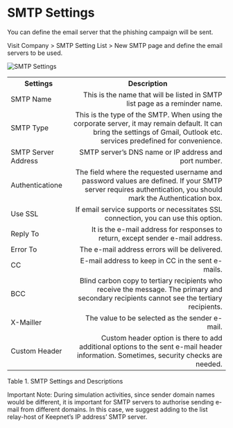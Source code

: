 # SMTP Settings
You can define the email server that the phishing campaign will be sent. 

Visit Company > SMTP Setting List > New SMTP page and define the email servers to be used.

![SMTP Settings](https://www.keepnetlabs.com/wp-content/uploads/SMTP-Setting-1024x849.png)


<table>
  <tbody>
    <tr>
      <th>Settings</th>
      <th align="center">Description</th>
    </tr>
    <tr>
      <td>SMTP Name</td>
      <td align="right">This is the name that will be listed in SMTP list page as a reminder name.</td>
    </tr>
        <tr>
      <td>SMTP Type</td>
      <td align="right">This is the type of the SMTP. When using the corporate server, it may remain default. It can bring the settings of Gmail, Outlook etc. services predefined for convenience.</td>
    </tr>
        <tr>
      <td>SMTP Server Address</td>
      <td align="right">SMTP server’s DNS name or IP address and port number.</td>
    </tr>
    <tr>
      <td>Authenticatione</td>
      <td align="right">The field where the requested username and password values are defined. If your SMTP server requires authentication, you should mark the Authentication box.</td>
    </tr>
        <tr>
      <td>Use SSL</td>
      <td align="right">If email service supports or necessitates SSL connection, you can use this option.</td>
    </tr>
        <tr>
      <td>Reply To</td>
      <td align="right">It is the e-mail address for responses to return, except sender e-mail address.</td>
    </tr>
        <tr>
      <td>Error To</td>
      <td align="right">The e-mail address errors will be delivered.</td>
    </tr>
        <tr>
      <td>CC</td>
      <td align="right">E-mail address to keep in CC in the sent e-mails.</td>
    </tr>
        <tr>
      <td>BCC</td>
      <td align="right">Blind carbon copy to tertiary recipients who receive the message. The primary and secondary recipients cannot see the tertiary recipients.</td>
    </tr>
        <tr>
      <td>X-Mailler</td>
      <td align="right">The value to be selected as the sender e-mail.</td>
    </tr>
        <tr>
      <td>Custom Header</td>
      <td align="right">Custom header option is there to add additional options to the sent e-mail header information.  Sometimes, security checks are needed.</td>
    </tr>
  </tbody>
</table>

Table 1. SMTP Settings and Descriptions

Important Note: During simulation activities, since sender domain names would be different, it is important for SMTP servers to authorise sending e-mail from different domains.  In this case, we suggest adding to the list relay-host of Keepnet’s IP address’ SMTP server.
